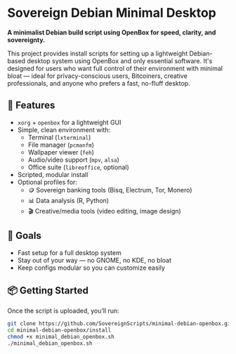 # Sovereign Debian Minimal Desktop

**A minimalist Debian build script using OpenBox for speed, clarity, and sovereignty.**

This project provides install scripts for setting up a lightweight Debian-based desktop system using OpenBox and only essential software. It's designed for users who want full control of their environment with minimal bloat — ideal for privacy-conscious users, Bitcoiners, creative professionals, and anyone who prefers a fast, no-fluff desktop.

## 🔧 Features

- `xorg` + `openbox` for a lightweight GUI
- Simple, clean environment with:
  - Terminal (`lxterminal`)
  - File manager (`pcmanfm`)
  - Wallpaper viewer (`feh`)
  - Audio/video support (`mpv`, `alsa`)
  - Office suite (`libreoffice`, optional)
- Scripted, modular install
- Optional profiles for:
  - 🪙 Sovereign banking tools (Bisq, Electrum, Tor, Monero)
  - 📊 Data analysis (R, Python)
  - 🎬 Creative/media tools (video editing, image design)

## 🚀 Goals

- Fast setup for a full desktop system
- Stay out of your way — no GNOME, no KDE, no bloat
- Keep configs modular so you can customize easily

## 📦 Getting Started

Once the script is uploaded, you’ll run:

```bash
git clone https://github.com/SovereignScripts/minimal-debian-openbox.git
cd minimal-debian-openbox/install
chmod +x minimal_debian_openbox.sh
./minimal_debian_openbox.sh
